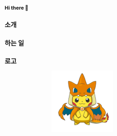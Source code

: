 ### Hi there 👋

## 소개


## 하는 일




 
## 로고
<p align="center">
<a href="https://example.com">
    <img src="https://github.com/jcshin0513/jcshin0513/blob/main/%EB%A6%AC%EC%9E%90%EB%AA%BD.jpg?raw=true" alt="My Image" width="200">
</a>
</p>

<!--
**jcshin0513/jcshin0513** is a ✨ _special_ ✨ repository because its `README.md` (this file) appears on your GitHub profile.

Here are some ideas to get you started:

- 🔭 I’m currently working on ... PO/VC WORKS
- 🌱 I’m currently learning ... VC DOMAIN
- 👯 I’m looking to collaborate on ... SENIOR PO
- 🤔 I’m looking for help with ... GITHUB
- 💬 Ask me about ... EVERYTHING YOU WANT
- 📫 How to reach me: ... JCSHIN@DKDK.KR
- 😄 Pronouns: ... JC  
- ⚡ Fun fact: ... ASK ME^^
-->
